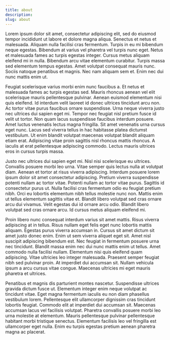 ```yaml
---
title: about
description:
slug: about
---
```


Lorem ipsum dolor sit amet, consectetur adipiscing elit, sed do eiusmod tempor incididunt ut labore et dolore magna aliqua. Senectus et netus et malesuada. Aliquam nulla facilisi cras fermentum. Turpis in eu mi bibendum neque egestas. Bibendum at varius vel pharetra vel turpis nunc eget. Netus et malesuada fames ac turpis egestas integer. Cursus metus aliquam eleifend mi in nulla. Bibendum arcu vitae elementum curabitur. Turpis massa sed elementum tempus egestas. Amet volutpat consequat mauris nunc. Sociis natoque penatibus et magnis. Nec nam aliquam sem et. Enim nec dui nunc mattis enim ut.

Feugiat scelerisque varius morbi enim nunc faucibus a. Et netus et malesuada fames ac turpis egestas sed. Mauris rhoncus aenean vel elit scelerisque mauris pellentesque pulvinar. Aenean euismod elementum nisi quis eleifend. Id interdum velit laoreet id donec ultrices tincidunt arcu non. Ac tortor vitae purus faucibus ornare suspendisse. Urna neque viverra justo nec ultrices dui sapien eget mi. Tempor nec feugiat nisl pretium fusce id velit ut tortor. Non quam lacus suspendisse faucibus interdum posuere. Amet luctus venenatis lectus magna fringilla. Sit amet venenatis urna cursus eget nunc. Lacus sed viverra tellus in hac habitasse platea dictumst vestibulum. Ut enim blandit volutpat maecenas volutpat blandit aliquam etiam erat. Adipiscing vitae proin sagittis nisl rhoncus mattis rhoncus. A iaculis at erat pellentesque adipiscing commodo. Lectus mauris ultrices eros in cursus turpis massa.

Justo nec ultrices dui sapien eget mi. Nisl nisi scelerisque eu ultrices. Convallis posuere morbi leo urna. Vitae semper quis lectus nulla at volutpat diam. Aenean et tortor at risus viverra adipiscing. Interdum posuere lorem ipsum dolor sit amet consectetur adipiscing. Pretium viverra suspendisse potenti nullam ac tortor vitae. Potenti nullam ac tortor vitae purus. Sagittis id consectetur purus ut. Nulla facilisi cras fermentum odio eu feugiat pretium nibh. Orci eu lobortis elementum nibh tellus molestie nunc non. Mattis enim ut tellus elementum sagittis vitae et. Blandit libero volutpat sed cras ornare arcu dui vivamus. Velit egestas dui id ornare arcu odio. Blandit libero volutpat sed cras ornare arcu. Id cursus metus aliquam eleifend mi.

Proin libero nunc consequat interdum varius sit amet mattis. Risus viverra adipiscing at in tellus. Risus nullam eget felis eget nunc lobortis mattis aliquam. Egestas purus viverra accumsan in. Cursus sit amet dictum sit amet justo donec enim. Enim ut sem viverra aliquet eget sit. Amet nisl suscipit adipiscing bibendum est. Nec feugiat in fermentum posuere urna nec tincidunt. Blandit massa enim nec dui nunc mattis enim ut tellus. Amet commodo nulla facilisi nullam. Elementum nisi quis eleifend quam adipiscing. Vitae ultricies leo integer malesuada. Praesent semper feugiat nibh sed pulvinar proin. At imperdiet dui accumsan sit. Nullam vehicula ipsum a arcu cursus vitae congue. Maecenas ultricies mi eget mauris pharetra et ultrices.

Penatibus et magnis dis parturient montes nascetur. Suspendisse ultrices gravida dictum fusce ut. Elementum integer enim neque volutpat ac tincidunt vitae. Eget magna fermentum iaculis eu non diam phasellus vestibulum lorem. Pellentesque elit ullamcorper dignissim cras tincidunt lobortis feugiat. Commodo elit at imperdiet dui accumsan sit. Maecenas accumsan lacus vel facilisis volutpat. Pharetra convallis posuere morbi leo urna molestie at elementum. Mauris pellentesque pulvinar pellentesque habitant morbi tristique senectus. Elementum facilisis leo vel fringilla est ullamcorper eget nulla. Enim eu turpis egestas pretium aenean pharetra magna ac placerat.
